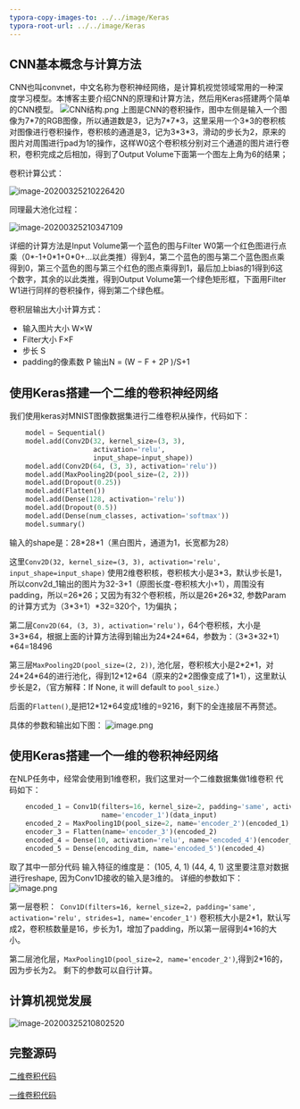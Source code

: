 ```yaml
---
typora-copy-images-to: ../../image/Keras
typora-root-url: ../../image/Keras
---
```


## CNN基本概念与计算方法
CNN也叫convnet，中文名称为卷积神经网络，是计算机视觉领域常用的一种深度学习模型。本博客主要介绍CNN的原理和计算方法，然后用Keras搭建两个简单的CNN模型。
![CNN结构.png](../../image/Keras/CNN1.png)
上图是CNN的卷积操作，图中左侧是输入一个图像为7\*7的RGB图像，所以通道数是3，记为7\*7\*3，这里采用一个3*3的卷积核对图像进行卷积操作，卷积核的通道是3，记为3\*3\*3，滑动的步长为2，原来的图片对周围进行pad为1的操作，这样W0这个卷积核分别对三个通道的图片进行卷积，卷积完成之后相加，得到了Output Volume下面第一个图左上角为6的结果；

卷积计算公式：

![image-20200325210226420](../../image/Keras/CNNCalculate.png)

同理最大池化过程：

![image-20200325210347109](../../image/keras/CNNMaxPooling.png)

详细的计算方法是Input Volume第一个蓝色的图与Filter W0第一个红色图进行点乘（0\*-1+0\*1+0\*0+...以此类推）得到4，第二个蓝色的图与第二个蓝色图点乘得到0，第三个蓝色的图与第三个红色的图点乘得到1，最后加上bias的1得到6这个数字，其余的以此类推，得到Output Volume第一个绿色矩形框，下面用Filter W1进行同样的卷积操作，得到第二个绿色框。

卷积层输出大小计算方式：
- 输入图片大小 W×W
- Filter大小 F×F
- 步长 S
- padding的像素数 P
输出N = (W − F + 2P )/S+1

## 使用Keras搭建一个二维的卷积神经网络
我们使用keras对MNIST图像数据集进行二维卷积从操作，代码如下：
```python
    model = Sequential()
    model.add(Conv2D(32, kernel_size=(3, 3),
                     activation='relu',
                     input_shape=input_shape))
    model.add(Conv2D(64, (3, 3), activation='relu'))
    model.add(MaxPooling2D(pool_size=(2, 2)))
    model.add(Dropout(0.25))
    model.add(Flatten())
    model.add(Dense(128, activation='relu'))
    model.add(Dropout(0.5))
    model.add(Dense(num_classes, activation='softmax'))
    model.summary()
```
输入的shape是：28\*28\*1（黑白图片，通道为1，长宽都为28）

这里```Conv2D(32, kernel_size=(3, 3),
                     activation='relu',
                     input_shape=input_shape)```
使用2维卷积核，卷积核大小是3\*3，默认步长是1，所以conv2d_1输出的图片为32-3+1（原图长度-卷积核大小+1），周围没有padding，所以=26\*26；又因为有32个卷积核，所以是26\*26\*32, 参数Param的计算方式为（3\*3+1）\*32=320个，1为偏执；



第二层```Conv2D(64, (3, 3), activation='relu')```，64个卷积核，大小是3\*3\*64，根据上面的计算方法得到输出为24\*24\*64，参数为：（3\*3\*32+1）\*64=18496

第三层```MaxPooling2D(pool_size=(2, 2))```, 池化层，卷积核大小是2\*2\*1，对24\*24\*64的进行池化，得到12\*12\*64（原来的2*2图像变成了1\*1），这里默认步长是2，（官方解释：If None, it will default to `pool_size`.）

后面的```Flatten()```,是把12\*12\*64变成1维的=9216，剩下的全连接层不再赘述。

具体的参数和输出如下图：
![image.png](../../image/Keras/CNN2.png)


## 使用Keras搭建一个一维的卷积神经网络
在NLP任务中，经常会使用到1维卷积，我们这里对一个二维数据集做1维卷积
代码如下：
```python
    encoded_1 = Conv1D(filters=16, kernel_size=2, padding='same', activation='relu', strides=1,
                       name='encoder_1')(data_input)
    encoded_2 = MaxPooling1D(pool_size=2, name='encoder_2')(encoded_1)
    encoder_3 = Flatten(name='encoder_3')(encoded_2)
    encoded_4 = Dense(10, activation='relu', name='encoded_4')(encoder_3)
    encoded_5 = Dense(encoding_dim, name='encoded_5')(encoded_4)
```
取了其中一部分代码
输入特征的维度是：
(105, 4, 1)
(44, 4, 1)
这里要注意对数据进行reshape, 因为Conv1D接收的输入是3维的。
详细的参数如下：
![image.png](../../image/Keras/CNN3.png)

第一层卷积：``` Conv1D(filters=16, kernel_size=2, padding='same', activation='relu', strides=1,
                       name='encoder_1')```
卷积核大小是2\*1，默认写成2，卷积核数量是16，步长为1，增加了padding，所以第一层得到4\*16的大小。

第二层池化层，```MaxPooling1D(pool_size=2, name='encoder_2')```,得到2\*16的，因为步长为2。
剩下的参数可以自行计算。

## 计算机视觉发展

![image-20200325210802520](/cvdevelop.png)

## 完整源码

[二维卷积代码](https://github.com/guangxush/AutoEncoders/blob/master/test.py)

[一维卷积代码](https://github.com/guangxush/AutoEncoders/blob/master/base_cnn.py)
